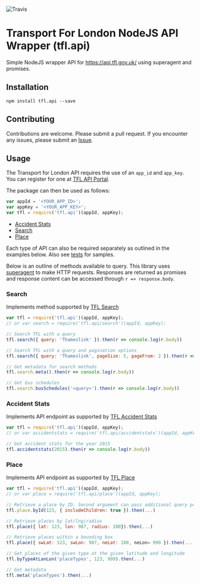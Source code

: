 ![Travis](https://travis-ci.org/easyCZ/tfl.api.svg)

# Transport For London NodeJS API Wrapper (tfl.api)
Simple NodeJS wrapper API for https://api.tfl.gov.uk/ using superagent and promises.

## Installation
```
npm install tfl.api --save
```

## Contributing
Contributions are welcome. Please submit a pull request. If you encounter any issues, please submit an [Issue](https://github.com/easyCZ/tfl.api/issues).

## Usage
The Transport for London API requires the use of an `app_id` and `app_key`. You can register for one at [TFL API Portal](https://api-portal.tfl.gov.uk/login).

The package can then be used as follows:
```javascript
var appId = '<YOUR_APP_ID>';
var appKey = '<YOUR_APP_KEY>';
var tfl = require('tfl.api')(appId, appKey);
```

* [Accident Stats](https://github.com/easyCZ/tfl.api#accident-stats)
* [Search](https://github.com/easyCZ/tfl.api#search)
* [Place](https://github.com/easyCZ/tfl.api#place)

Each type of API can also be required separately as outlined in the examples below. Also see [tests](https://github.com/easyCZ/tfl.api/tree/master/test) for samples.

Below is an outline of methods available to query. This library uses [superagent](https://visionmedia.github.io/superagent/) to make HTTP requests. Responses are returned as promises and response content can be accessed through `r => response.body`.

### Search
Implements method supported by [TFL Search](https://api.tfl.gov.uk/#Search)

```javascript
var tfl = require('tfl.api')(appId, appKey);
// or var search = require('tfl.api/search')(appId, appKey);

// Search TFL with a query
tfl.search({ query: 'Thameslink' }).then(r => console.log(r.body))

// Search TFL with a query and pagination options
tfl.search({ query: 'Thameslink', pageSize: 5, pageFrom: 2 }).then(r => console.log(r.body));

// Get metadata for search methods
tfl.search.meta().then(r => console.log(r.body))

// Get bus schedules
tfl.search.busSchedules('<query>').then(r => console.log(r.body))

```

### Accident Stats
Implements API endpoint as supported by [TFL Accident Stats](https://api.tfl.gov.uk/#AccidentStats)

```javascript
var tfl = require('tfl.api')(appId, appKey);
// or var accidentstats = require('tfl.api/accidentstats')(appId, appKey)

// Get accident stats for the year 2015
tfl.accidentstats(2015).then(r => console.log(r.body))
```

### Place
Implements API endpoint as supported by [TFL Place](https://api.tfl.gov.uk/#Place)

```javascript
var tfl = require('tfl.api')(appId, appKey);
// or var place = require('tfl.api/place')(appId, appKey);

// Retrieve a place by ID. Second argument can pass additional query params
tfl.place.byId(123, { includeChildren: true }).then(...)

// Retrieve places by lat/lng/radius
tfl.place({ lat: 123, lon: 987, radius: 100}).then(...)

// Retrieve places within a bounding box
tfl.place({ swLat: 123, swLon: 987, neLat: 100, neLon= 999 }).then(...)

// Get places of the given type at the given latitude and longitude
tfl.byTypeAtLanLon('placeTypes', 123, 999).then(...)

// Get metadata
tfl.meta('placeTypes').then(...)

```
